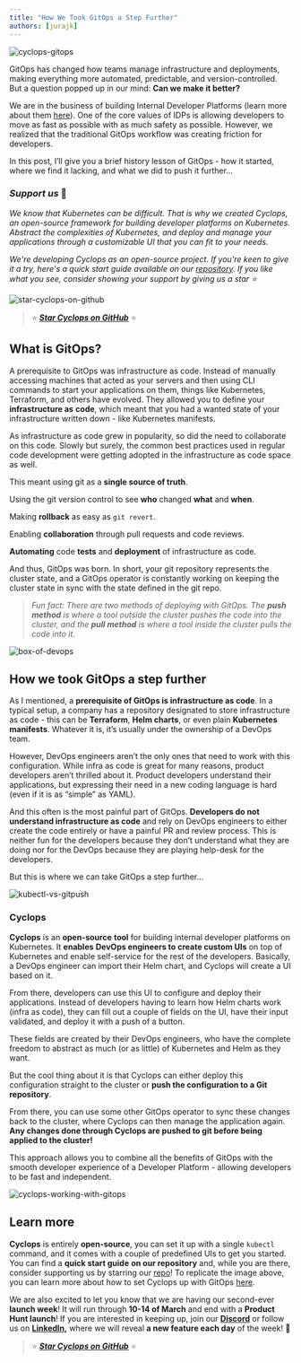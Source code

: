 ```yaml
---
title: "How We Took GitOps a Step Further"
authors: [jurajk]
---
```


![cyclops-gitops](../../static/img/2025-03-06-how-we-took-gitops-further/cover.jpeg)

GitOps has changed how teams manage infrastructure and deployments, making everything more automated, predictable, and version-controlled. But a question popped up in our mind: **Can we make it better?**

We are in the business of building Internal Developer Platforms (learn more about them [here](https://cyclops-ui.com/blog/2025/02/13/what-are-dev-platforms)). One of the core values of IDPs is allowing developers to move as fast as possible with as much safety as possible. However, we realized that the traditional GitOps workflow was creating friction for developers.

In this post, I’ll give you a brief history lesson of GitOps - how it started, where we find it lacking, and what we did to push it further…

### *Support us* 🙏

*We know that Kubernetes can be difficult. That is why we created Cyclops, an open-source framework for building developer platforms on Kubernetes. Abstract the complexities of Kubernetes, and deploy and manage your applications through a customizable UI that you can fit to your needs.*

*We're developing Cyclops as an open-source project. If you're keen to give it a try, here's a quick start guide available on our [repository](https://github.com/cyclops-ui/cyclops). If you like what you see, consider showing your support by giving us a star ⭐*

![star-cyclops-on-github](../../static/img/github-stars.gif)

> ⭐ [***Star Cyclops on GitHub***](https://github.com/cyclops-ui/cyclops) ⭐

## What is GitOps?

A prerequisite to GitOps was infrastructure as code. Instead of manually accessing machines that acted as your servers and then using CLI commands to start your applications on them, things like Kubernetes, Terraform, and others have evolved. They allowed you to define your **infrastructure as** **code**, which meant that you had a wanted state of your infrastructure written down - like Kubernetes manifests.

As infrastructure as code grew in popularity, so did the need to collaborate on this code. Slowly but surely, the common best practices used in regular code development were getting adopted in the infrastructure as code space as well.

This meant using git as a **single source of truth**.

Using the git version control to see **who** changed **what** and **when**.

Making **rollback** as easy as `git revert`.

Enabling **collaboration** through pull requests and code reviews.

**Automating** code **tests** and **deployment** of infrastructure as code.

And thus, GitOps was born. In short, your git repository represents the cluster state, and a GitOps operator is constantly working on keeping the cluster state in sync with the state defined in the git repo.

> *Fun fact: There are two methods of deploying with GitOps. The **push method** is where a tool outside the cluster pushes the code into the cluster, and the **pull method** is where a tool inside the cluster pulls the code into it.*

![box-of-devops](../../static/img/2025-03-06-how-we-took-gitops-further/box-of-devops.png)

## How we took GitOps a step further

As I mentioned, a **prerequisite of GitOps is infrastructure as code**. In a typical setup, a company has a repository designated to store infrastructure as code - this can be **Terraform**, **Helm charts**, or even plain **Kubernetes manifests**. Whatever it is, it’s usually under the ownership of a DevOps team.

However, DevOps engineers aren’t the only ones that need to work with this configuration. While infra as code is great for many reasons, product developers aren’t thrilled about it. Product developers understand their applications, but expressing their need in a new coding language is hard (even if it is as “simple” as YAML).

And this often is the most painful part of GitOps. **Developers do not understand infrastructure as code** and rely on DevOps engineers to either create the code entirely or have a painful PR and review process. This is neither fun for the developers because they don’t understand what they are doing nor for the DevOps because they are playing help-desk for the developers.

But this is where we can take GitOps a step further…

![kubectl-vs-gitpush](../../static/img/2025-03-06-how-we-took-gitops-further/kubectl-vs-gitpush.jpg)

### Cyclops

**Cyclops** is an **open-source** **tool** for building internal developer platforms on Kubernetes. It **enables** **DevOps engineers to create custom UIs** on top of Kubernetes and enable self-service for the rest of the developers. Basically, a DevOps engineer can import their Helm chart, and Cyclops will create a UI based on it.

From there, developers can use this UI to configure and deploy their applications. Instead of developers having to learn how Helm charts work (infra as code), they can fill out a couple of fields on the UI, have their input validated, and deploy it with a push of a button.

These fields are created by their DevOps engineers, who have the complete freedom to abstract as much (or as little) of Kubernetes and Helm as they want.

But the cool thing about it is that Cyclops can either deploy this configuration straight to the cluster or **push the configuration to a Git repository**.

From there, you can use some other GitOps operator to sync these changes back to the cluster, where Cyclops can then manage the application again. **Any changes done through Cyclops are pushed to git before being applied to the cluster!**

This approach allows you to combine all the benefits of GitOps with the smooth developer experience of a Developer Platform - allowing developers to be fast and independent.

![cyclops-working-with-gitops](../../static/img/2025-03-06-how-we-took-gitops-further/cyclops-gitops-flow.png)

## Learn more

**Cyclops** is entirely **open-source**, you can set it up with a single `kubectl` command, and it comes with a couple of predefined UIs to get you started. You can find a **quick start guide** **on our repository** and, while you are there, consider supporting us by starring our [repo](https://github.com/cyclops-ui/cyclops)! To replicate the image above, you can learn more about how to set Cyclops up with GitOps [here](https://cyclops-ui.com/docs/installation/git-write).

We are also excited to let you know that we are having our second-ever **launch week**! It will run through **10-14 of March** and end with a **Product Hunt launch**! If you are interested in keeping up, join our [**Discord**](https://discord.com/invite/8ErnK3qDb3) or follow us on [**LinkedIn**](https://www.linkedin.com/posts/petar-cvit_cyclopslaunchweek2-cyclopslaunchweek2-activity-7302683939666599938-Ulg1)**,** where we will reveal **a new feature each day** of the week! 🤘

> ⭐ [***Star Cyclops on GitHub***](https://github.com/cyclops-ui/cyclops) ⭐
